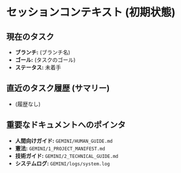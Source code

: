 # セッションコンテキスト (初期状態)

## 現在のタスク
- **ブランチ:** (ブランチ名)
- **ゴール:** (タスクのゴール)
- **ステータス:** 未着手

## 直近のタスク履歴 (サマリー)
- (履歴なし)

## 重要なドキュメントへのポインタ
- **人間向けガイド:** `GEMINI/HUMAN_GUIDE.md`
- **憲法:** `GEMINI/1_PROJECT_MANIFEST.md`
- **技術ガイド:** `GEMINI/2_TECHNICAL_GUIDE.md`
- **システムログ:** `GEMINI/logs/system.log`
